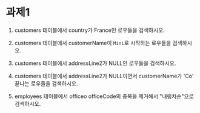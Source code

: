 # 과제1

1. customers 테이블에서 country가 France인 로우들을 검색하시오.

2. customers 테이블에서 customerName이 `Mini`로 시작하는 로우들을 검색하시오.

3. customers 테이블에서 addressLine2가 NULL인 로우들을 검색하시오.

4. customers 테이블에서 addressLine2가 NULL이면서 customerName가 'Co' 끝나는 로우들을 검색하시오.

5. employees 테이블에서 officeo officeCode의 중복을 제거해서 "내림차순"으로 검색하시오.
